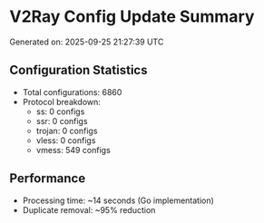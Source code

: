 # V2Ray Config Update Summary
Generated on: 2025-09-25 21:27:39 UTC

## Configuration Statistics
- Total configurations: 6860
- Protocol breakdown:
  - ss: 0 configs
  - ssr: 0 configs
  - trojan: 0 configs
  - vless: 0 configs
  - vmess: 549 configs

## Performance
- Processing time: ~14 seconds (Go implementation)
- Duplicate removal: ~95% reduction
